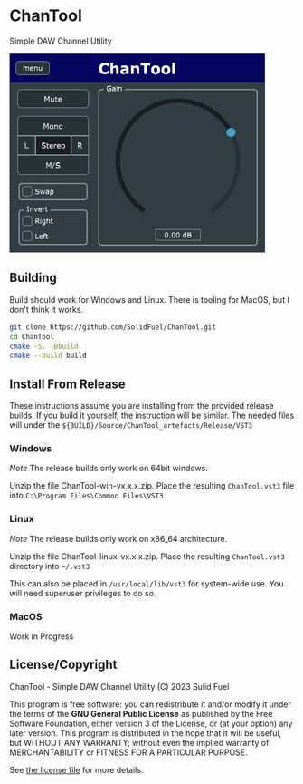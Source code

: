 # ChanTool

Simple DAW Channel Utility

![ChanTool UI](docs/chantool-ui.png)

## Building

Build should work for Windows and Linux. There is tooling for MacOS, but I don't
think it works.

```sh
git clone https://github.com/SolidFuel/ChanTool.git
cd ChanTool
cmake -S. -Bbuild
cmake --build build
```

## Install From Release

These instructions assume you are installing from the provided release builds.
If you build it yourself, the instruction will be similar. The needed files will
under the `${BUILD}/Source/ChanTool_artefacts/Release/VST3`

### Windows

_Note_ The release builds only work on 64bit windows.

Unzip the file ChanTool-win-vx.x.x.zip. Place the resulting `ChanTool.vst3` file into
`C:\Program Files\Common Files\VST3`

### Linux

_Note_ The release builds only work on x86_64 architecture.

Unzip the file ChanTool-linux-vx.x.x.zip. Place the resulting `ChanTool.vst3`
directory into `~/.vst3`

This can also be placed in `/usr/local/lib/vst3` for system-wide use. You will
need superuser privileges to do so.

### MacOS

Work in Progress


## License/Copyright

ChanTool - Simple DAW Channel Utility (C) 2023 Sulid Fuel

This program is free software: you can redistribute it and/or modify it under
the terms of the **GNU General Public License** as published by the Free
Software Foundation, either version 3 of the License, or (at your option) any
later version. This program is distributed in the hope that it will be useful,
but WITHOUT ANY WARRANTY; without even the implied warranty of MERCHANTABILITY
or FITNESS FOR A PARTICULAR PURPOSE.

See [the license file](LICENSE) for more details.
